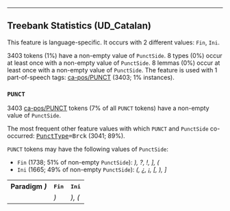 

--------------------------------------------------------------------------------

## Treebank Statistics (UD_Catalan)

This feature is language-specific.
It occurs with 2 different values: `Fin`, `Ini`.

3403 tokens (1%) have a non-empty value of `PunctSide`.
8 types (0%) occur at least once with a non-empty value of `PunctSide`.
8 lemmas (0%) occur at least once with a non-empty value of `PunctSide`.
The feature is used with 1 part-of-speech tags: [ca-pos/PUNCT]() (3403; 1% instances).

### `PUNCT`

3403 [ca-pos/PUNCT]() tokens (7% of all `PUNCT` tokens) have a non-empty value of `PunctSide`.

The most frequent other feature values with which `PUNCT` and `PunctSide` co-occurred: <tt><a href="PunctType.html">PunctType</a>=Brck</tt> (3041; 89%).

`PUNCT` tokens may have the following values of `PunctSide`:

* `Fin` (1738; 51% of non-empty `PunctSide`): <em>), ?, !, ], (</em>
* `Ini` (1665; 49% of non-empty `PunctSide`): <em>(, ¿, ¡, [, ), ]</em>

<table>
  <tr><th>Paradigm <i>)</i></th><th><tt>Fin</tt></th><th><tt>Ini</tt></th></tr>
  <tr><td><tt></tt></td><td><em>)</em></td><td><em>), (</em></td></tr>
</table>


